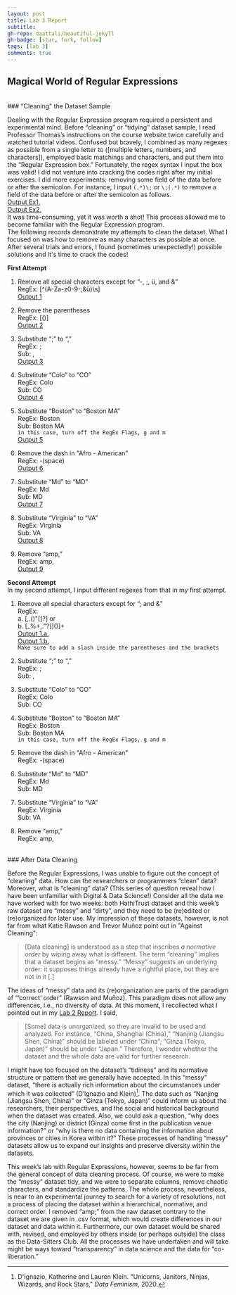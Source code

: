 ```yaml
---
layout: post
title: Lab 3 Report
subtitle:
gh-repo: daattali/beautiful-jekyll
gh-badge: [star, fork, follow]
tags: [lab 3]
comments: true
---
```


## Magical World of Regular Expressions

<br/>
### "Cleaning" the Dataset Sample

Dealing with the Regular Expression program required a persistent and experimental mind. Before “cleaning” or “tidying” dataset sample, I read Professor Thomas’s instructions on the course website twice carefully and watched tutorial videos. Confused but bravely, I combined as many regexes as possible from a single letter to ([multiple letters, numbers, and characters]), employed basic matchings and characters, and put them into the “Regular Expression box.” Fortunately, the regex syntax I input the box was valid!
I did not venture into cracking the codes right after my initial exercises. I did more experiments: removing some field of the data before or after the semicolon. For instance, I input ``(.*)\;`` or ``\;(.*)`` to remove a field of the data before or after the semicolon as follows.<br/>
[Output Ex1.]( https://regex101.com/r/uAZVT9/1)<br/>
[Output Ex2.]( https://regex101.com/r/cZwgGI/1)<br/>
It was time-consuming, yet it was worth a shot! This process allowed me to become familiar with the Regular Expression program.<br/>
The following records demonstrate my attempts to clean the dataset. What I focused on was how to remove as many characters as possible at once. After several trials and errors, I found (sometimes unexpectedly!) possible solutions and it's time to crack the codes!

**First Attempt**

1. Remove all special characters except for “-, ;, ü, and &”    
RegEx: [^(A-Za-z0-9-;&ü)\s]    
[Output 1](https://regex101.com/r/ac9HBV/1)

2. Remove the parentheses    
RegEx: [()]      
[Output 2](https://regex101.com/r/rXPW9j/1)

3. Substitute “;” to “,”    
RegEx: ;    
Sub: ,    
[Output 3](https://regex101.com/r/ZlrgIo/1)

4. Substitute “Colo” to “CO”    
RegEx: Colo    
Sub: CO    
[Output 4](https://regex101.com/r/UvsWBU/1)

5. Substitute “Boston” to “Boston MA”    
RegEx: Boston    
Sub: Boston MA    
`in this case, turn off the RegEx Flags, g and m`       
[Output 5](https://regex101.com/r/7POPJT/1)<br/>       

6. Remove the dash in "Afro - American"<br/>
RegEx: -(space)<br/>
[Output 6](https://regex101.com/r/QpAJ3y/1)

7. Substitute “Md” to “MD”    
RegEx: Md    
Sub: MD    
[Output 7](https://regex101.com/r/nOiTl5/1)

8. Substitute “Virginia” to “VA”       
RegEx: Virginia    
Sub: VA    
[Output 8](https://regex101.com/r/SoN9MF/1)

9. Remove “amp,”    
RegEx: amp,         
[Output 9](https://regex101.com/r/l9F2Fl/1)     

**Second Attempt**<br/>
In my second attempt, I input different regexes from that in my first attempt.

1. Remove all special characters except for “; and &”    
RegEx:<br/>
  a. [,.(\)"[\]?] or<br/>
  b. [_%+,."?[\]()]+     
[Output 1.a.](https://regex101.com/r/1jlfvl/1)      
[Output 1.b.](https://regex101.com/r/EDciXI/1)    
`Make sure to add a slash inside the parentheses and the brackets`

2. Substitute “;” to “,”    
RegEx: ;    
Sub: ,     

3. Substitute “Colo” to “CO”    
RegEx: Colo    
Sub: CO    

4. Substitute “Boston” to “Boston MA”    
RegEx: Boston    
Sub: Boston MA    
`in this case, turn off the RegEx Flags, g and m`          

5. Remove the dash in "Afro - American"<br/>
RegEx: -(space)

6. Substitute “Md” to “MD”    
RegEx: Md    
Sub: MD    

7. Substitute “Virginia” to “VA”       
RegEx: Virginia    
Sub: VA    

8. Remove “amp,”    
RegEx: amp,    

<br/>
### After Data Cleaning

Before the Regular Expressions, I was unable to figure out the concept of “cleaning” data. How can the researchers or programmers “clean” data? Moreover, what is “cleaning” data? (This series of question reveal how I have been unfamiliar with Digital & Data Science!) Consider all the data we have worked with for two weeks: both HathiTrust dataset and this week’s raw dataset are “messy” and “dirty”, and they need to be (re)edited or (re)organized for later use. My impression of these datasets, however, is not far from what Katie Rawson and Trevor Muñoz point out in "Against Cleaning":

> [Data cleaning] is understood as a step that inscribes *a normative order* by wiping away what is different. The term “cleaning” implies that a dataset begins as “messy.” “Messy” suggests an underlying order: it supposes things already have a rightful place, but they are not in it [.]

The ideas of “messy” data and its (re)organization are parts of the paradigm of “‘correct’ order” (Rawson and Muñoz). This paradigm does not allow any differences, i.e., no diversity of data. At this moment, I recollected what I pointed out in my [Lab 2 Report](https://austraea.github.io/2022-02-09-Lab-2-Report-Second/). I said,

> [Some] data is unorganized, so they are invalid to be used and analyzed. For instance, “China, Shanghai (China),” “Nanjing (Jiangsu Shen, China)” should be labeled under “China”; “Ginza (Tokyo, Japan)” should be under “Japan.” Therefore, I wonder whether the dataset and the whole data are valid for further research.

I might have too focused on the dataset’s “tidiness” and its normative structure or pattern that we generally have accepted. In this “messy” dataset, “there is actually rich information about the circumstances under which it was collected” (D’lgnazio and Klein)[^1]. The data such as “Nanjing (Jiangsu Shen, China)” or “Ginza (Tokyo, Japan)” could inform us about the researchers, their perspectives, and the social and historical background when the dataset was created. Also, we could ask a question, “why does the city (Nanjing) or district (Ginza) come first in the publication venue information?” or “why is there no data containing the information about provinces or cities in Korea within it?” These processes of handling “messy” datasets allow us to expand our insights and preserve diversity within the datasets.

This week’s lab with Regular Expressions, however, seems to be far from the general concept of data cleaning process. Of course, we were to make the “messy” dataset tidy, and we were to separate columns, remove chaotic characters, and standardize the patterns. The whole process, nevertheless, is near to an experimental journey to search for a variety of resolutions, not a process of placing the dataset within a hierarchical, normative, and correct order. I removed “amp;” from the raw dataset contrary to the dataset we are given in .csv format, which would create differences in our dataset and data within it. Furthermore, our own dataset would be shared with, revised, and employed by others inside (or perhaps outside) the class as the Data-Sitters Club. All the processes we have undertaken and will take might be ways toward “transparency” in data science and the data for “co-liberation.”

[^1]: D'Ignazio, Katherine and Lauren Klein. "Unicorns, Janitors, Ninjas, Wizards, and Rock Stars," *Data Feminism*, 2020. 
